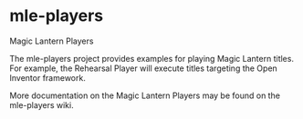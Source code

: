 # mle-players

Magic Lantern Players

The mle-players project provides examples for playing Magic Lantern titles. For example, the Rehearsal Player will execute titles targeting the Open Inventor framework.

More documentation on the Magic Lantern Players may be found on the mle-players wiki.
